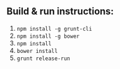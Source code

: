 Build & run instructions:
-----------------

1.	`npm install -g grunt-cli`
2.	`npm install -g bower`
3.	`npm install`
4.	`bower install`
5.	`grunt release-run`